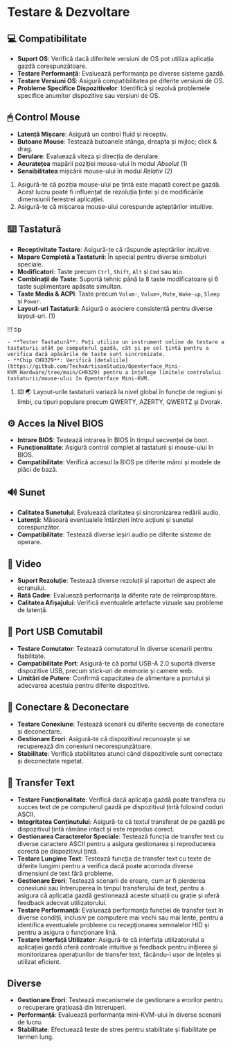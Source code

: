 # Testare & Dezvoltare

## 💻 Compatibilitate

- **Suport OS**: Verifică dacă diferitele versiuni de OS pot utiliza aplicația gazdă corespunzătoare.
- **Testare Performanță**: Evaluează performanța pe diverse sisteme gazdă.
- **Testare Versiuni OS**: Asigură compatibilitatea pe diferite versiuni de OS.
- **Probleme Specifice Dispozitivelor**: Identifică și rezolvă problemele specifice anumitor dispozitive sau versiuni de OS.

## 🖱 Control Mouse

<div class="annotate" markdown>

- **Latență Mișcare**: Asigură un control fluid și receptiv.
- **Butoane Mouse**: Testează butoanele stânga, dreapta și mijloc; click & drag.
- **Derulare**: Evaluează viteza și direcția de derulare.
- **Acuratețea** mapării poziției mouse-ului în modul *Absolut* (1)
- **Sensibilitatea** mișcării mouse-ului în modul *Relativ* (2)

</div>

1. Asigură-te că poziția mouse-ului pe țintă este mapată corect pe gazdă. Acest lucru poate fi influențat de rezoluția țintei și de modificările dimensiunii ferestrei aplicației.
2. Asigură-te că mișcarea mouse-ului corespunde așteptărilor intuitive.

## ⌨️ Tastatură

<div class="annotate" markdown>

- **Receptivitate Tastare**: Asigură-te că răspunde așteptărilor intuitive.
- **Mapare Completă a Tastaturii**: În special pentru diverse simboluri speciale.
- **Modificatori**: Taste precum `Ctrl`, `Shift`, `Alt` și `Cmd` sau `Win`.
- **Combinații de Taste**: Suportă tehnic până la 8 taste modificatoare și 6 taste suplimentare apăsate simultan.
- **Taste Media & ACPI**: Taste precum `Volum-`, `Volum+`, `Mute`, `Wake-up`, `Sleep` și `Power`.
- **Layout-uri Tastatură**: Asigură o asociere consistentă pentru diverse layout-uri. (1)

!!! tip

    - **Tester Tastatură**: Poți utiliza un instrument online de testare a tastaturii atât pe computerul gazdă, cât și pe cel țintă pentru a verifica dacă apăsările de taste sunt sincronizate.
    - **Chip CH9329**: Verifică [detaliile](https://github.com/TechxArtisanStudio/Openterface_Mini-KVM_Hardware/tree/main/CH9329) pentru a înțelege limitele controlului tastaturii/mouse-ului în Openterface Mini-KVM.

</div>

1. ⌨️ 🌏 Layout-urile tastaturii variază la nivel global în funcție de regiuni și limbi, cu tipuri populare precum QWERTY, AZERTY, QWERTZ și Dvorak.

## ⚙️ Acces la Nivel BIOS

- **Intrare BIOS**: Testează intrarea în BIOS în timpul secvenței de boot.
- **Funcționalitate**: Asigură control complet al tastaturii și mouse-ului în BIOS.
- **Compatibilitate**: Verifică accesul la BIOS pe diferite mărci și modele de plăci de bază.

## 🔊 Sunet

- **Calitatea Sunetului**: Evaluează claritatea și sincronizarea redării audio.
- **Latență**: Măsoară eventualele întârzieri între acțiuni și sunetul corespunzător.
- **Compatibilitate**: Testează diverse ieșiri audio pe diferite sisteme de operare.

## 🎥 Video

- **Suport Rezoluție**: Testează diverse rezoluții și raporturi de aspect ale ecranului.
- **Rată Cadre**: Evaluează performanța la diferite rate de reîmprospătare.
- **Calitatea Afișajului**: Verifică eventualele artefacte vizuale sau probleme de latență.

## 🔄 Port USB Comutabil

- **Testare Comutator**: Testează comutatorul în diverse scenarii pentru fiabilitate.
- **Compatibilitate Port**: Asigură-te că portul USB-A 2.0 suportă diverse dispozitive USB, precum stick-uri de memorie și camere web.
- **Limitări de Putere**: Confirmă capacitatea de alimentare a portului și adecvarea acestuia pentru diferite dispozitive.

## 🔌 Conectare & Deconectare

- **Testare Conexiune**: Testează scenarii cu diferite secvențe de conectare și deconectare.
- **Gestionare Erori**: Asigură-te că dispozitivul recunoaște și se recuperează din conexiuni necorespunzătoare.
- **Stabilitate**: Verifică stabilitatea atunci când dispozitivele sunt conectate și deconectate repetat.

## 📝 Transfer Text

- **Testare Funcționalitate**: Verifică dacă aplicația gazdă poate transfera cu succes text de pe computerul gazdă pe dispozitivul țintă folosind coduri ASCII.
- **Integritatea Conținutului**: Asigură-te că textul transferat de pe gazdă pe dispozitivul țintă rămâne intact și este reprodus corect.
- **Gestionarea Caracterelor Speciale**: Testează funcția de transfer text cu diverse caractere ASCII pentru a asigura gestionarea și reproducerea corectă pe dispozitivul țintă.
- **Testare Lungime Text**: Testează funcția de transfer text cu texte de diferite lungimi pentru a verifica dacă poate acomoda diverse dimensiuni de text fără probleme.
- **Gestionare Erori**: Testează scenarii de eroare, cum ar fi pierderea conexiunii sau întreruperea în timpul transferului de text, pentru a asigura că aplicația gazdă gestionează aceste situații cu grație și oferă feedback adecvat utilizatorului.
- **Testare Performanță**: Evaluează performanța funcției de transfer text în diverse condiții, inclusiv pe computere mai vechi sau mai lente, pentru a identifica eventualele probleme cu recepționarea semnalelor HID și pentru a asigura o funcționare lină.
- **Testare Interfață Utilizator**: Asigură-te că interfața utilizatorului a aplicației gazdă oferă controale intuitive și feedback pentru inițierea și monitorizarea operațiunilor de transfer text, făcându-l ușor de înțeles și utilizat eficient.

## Diverse

- **Gestionare Erori**: Testează mecanismele de gestionare a erorilor pentru o recuperare grațioasă din întreruperi.
- **Performanță**: Evaluează performanța mini-KVM-ului în diverse scenarii de lucru.
- **Stabilitate**: Efectuează teste de stres pentru stabilitate și fiabilitate pe termen lung.